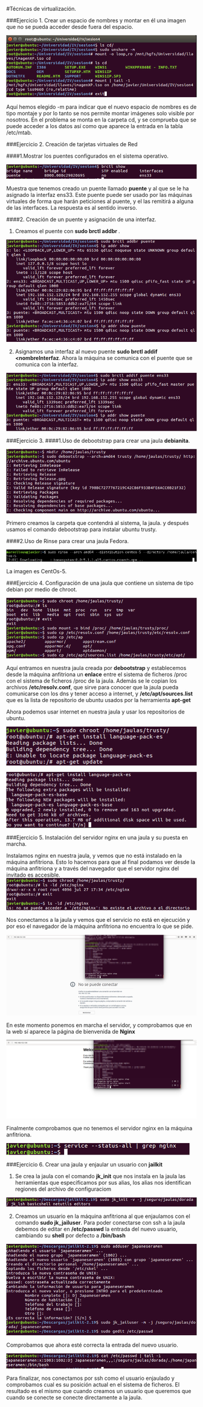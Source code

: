 #Técnicas de virtualización.

###Ejercicio 1. Crear un espacio de nombres y montar en él una imagen que no se pueda acceder desde fuera del espacio.

![](imgs/ejercicio1.png)

Aquí hemos elegido -m para indicar que el nuevo espacio de nombres es de tipo montaje y por lo tanto se nos permite montar imágenes solo visible por nosotros. En el problema se monta en la carpeta cd, y se comprueba que se puede acceder a los datos así como que aparece la entrada en la tabla /etc/mtab.

###Ejercicio 2. Creación de tarjetas virtuales de Red

####1.Mostrar los puentes configurados en el sistema operativo.

![](imgs/ejercicio2.png)

Muestra que tenemos creado un puente llamado **puente** y al que se le ha asignado la interfaz ens33. Este puente puede ser usado por las máquinas virtuales de forma que harán peticiones al puente, y el las remitirá a alguna de las interfaces. La respuesta es al sentido inverso.

####2. Creación de un puente y asignación de una interfaz.

1. Creamos el puente con **sudo brctl addbr <nombre>**.

![](imgs/ejercicio2-1.png)

2. Asignamos una interfaz al nuevo puente **sudo brctl addif <nombrePuente> <nombreInterfaz**. Ahora la máquina se comunica con el puente que se comunica con la interfaz.

![](imgs/ejercicio2-2.png)


###Ejercicio 3.
####1.Uso de debootstrap para crear una jaula **debianita**.

![](imgs/ejercicio3-1.png)

Primero creamos la carpeta que contendrá al sistema, la jaula. y después usamos el comando debootstrap para instalar ubuntu trusty.

####2.Uso de Rinse para crear una jaula Fedora.

![](imgs/ejercicio3-2.png)

La imagen es CentOs-5.

###Ejercicio 4. Configuración de una jaula que contiene un sistema de tipo debian por medio de chroot.

![](imgs/ejercicio4-1.png)

Aquí entramos en nuestra jaula creada por **debootstrap** y establecemos desde la máquina anfitriona un **enlace** entre el sistema de ficheros /proc con el sistema de ficheros /proc de la jaula. Además se le copian los archivos **/etc/resolv.conf**, que sirve para conocer que la jaula pueda comunicarse con los dns y tener acceso a internet, y **/etc/apt/sources.list** que es la lista de repositorio de ubuntu usados por la herramienta **apt-get**

Ahora podemos usar internet en nuestra jaula y usar los repositorios de ubuntu.

![](imgs/ejercicio4-2.png)

![](imgs/ejercicio4-3.png)

###Ejercicio 5. Instalación del servidor nginx en una jaula y su puesta en marcha.

Instalamos nginx en nuestra jaula, y vemos que no está instalado en la máquina anfitriona. Esto lo hacemos para que al final podamos ver desde la máquina anfitriona y a través del navegador que el servidor nginx del invitado es accesible.
![](imgs/ejercicio5-1.png)

Nos conectamos a la jaula y vemos que el servicio no está en ejecución y por eso el navegador de la máquina anfitriona no encuentra lo que se pide.

![](imgs/ejercicio5-2.png)

En este momento ponemos en marcha el servidor, y comprobamos que en la web sí aparece la página de bienvenida de **Nginx**

![](imgs/ejercicio5-3.png)

Finalmente comprobamos que no tenemos el servidor nginx en la máquina anfitriona.

![](imgs/ejercicio5-4.png)


###Ejercicio 6. Crear una jaula y enjaular un usuario con **jailkit**

1. Se crea la jaula con el comando **jk_init** que nos instala en la jaula las herramientas que especificamos por sus alias, los alias nos identifican regiones del archivo de configuraciom

![](imgs/ejercicio6.png)

2. Creamos un usuario en la máquina anfitriona al que enjaulamos con el comando **sudo jk_jailuser**. Para poder conectarse con ssh a la jaula debemos de editar en **/etc/passwd** la entrada del nuevo usuario, cambiando su **shell** por defecto a **/bin/bash**

![](imgs/ejercicio6-1.png)

Comprobamos que ahora esté correcta la entrada del nuevo usuario.

![](imgs/ejercicio6-2.png)

Para finalizar, nos conectamos por ssh como el usuario enjaulado y comprobamos cual es su posición actual en el sistema de ficheros. El resultado es el mismo que cuando creamos un usuario que queremos que cuando se conecte se conecte directamente a la jaula.
